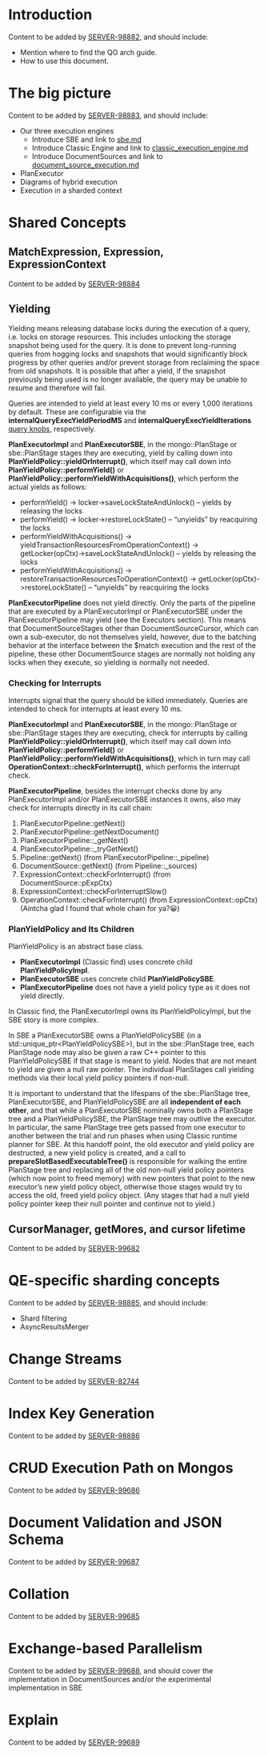 # Introduction

Content to be added by [SERVER-98882](https://jira.mongodb.org/browse/SERVER-98882), and should include:

- Mention where to find the QO arch guide.
- How to use this document.

# The big picture

Content to be added by [SERVER-98883](https://jira.mongodb.org/browse/SERVER-98883), and should include:

- Our three execution engines
  - Introduce SBE and link to [sbe.md](sbe.md)
  - Introduce Classic Engine and link to [classic_execution_engine.md](classic_execution_engine.md)
  - Introduce DocumentSources and link to [document_source_execution.md](document_source_execution.md)
- PlanExecutor
- Diagrams of hybrid execution
- Execution in a sharded context

# Shared Concepts

## MatchExpression, Expression, ExpressionContext

Content to be added by [SERVER-98884](https://jira.mongodb.org/browse/SERVER-98884)

## Yielding

Yielding means releasing database locks during the execution of a query, i.e. locks on storage resources. This includes unlocking the storage snapshot being used for the query. It is done to prevent long-running queries from hogging locks and snapshots that would significantly block progress by other queries and/or prevent storage from reclaiming the space from old snapshots. It is possible that after a yield, if the snapshot previously being used is no longer available, the query may be unable to resume and therefore will fail.

Queries are intended to yield at least every 10 ms or every 1,000 iterations by default. These are configurable via the **internalQueryExecYieldPeriodMS** and **internalQueryExecYieldIterations** [query knobs](https://github.com/mongodb/mongo/blob/60cb097488030c1b3e3096073a96cbeff603458d/src/mongo/db/query/query_knobs.idl#L399-L413), respectively.

**PlanExecutorImpl** and **PlanExecutorSBE**, in the mongo::PlanStage or sbe::PlanStage stages they are executing, yield by calling down into **PlanYieldPolicy::yieldOrInterrupt()**, which itself may call down into **PlanYieldPolicy::performYield()** or **PlanYieldPolicy::performYieldWithAcquisitions()**, which perform the actual yields as follows:

- performYield() → locker->saveLockStateAndUnlock() – yields by releasing the locks
- performYield() → locker->restoreLockState() – “unyields” by reacquiring the locks
  <br>
- performYieldWithAcquisitions() → yieldTransactionResourcesFromOperationContext() → getLocker(opCtx)->saveLockStateAndUnlock() – yields by releasing the locks
- performYieldWithAcquisitions() → restoreTransactionResourcesToOperationContext() → getLocker(opCtx)->restoreLockState() – “unyields” by reacquiring the locks

**PlanExecutorPipeline** does not yield directly. Only the parts of the pipeline that are executed by a PlanExecutorImpl or PlanExecutorSBE under the PlanExecutorPipeline may yield (see the Executors section). This means that DocumentSourceStages other than DocumentSourceCursor, which can own a sub-executor, do not themselves yield, however, due to the batching behavior at the interface between the $match execution and the rest of the pipeline, these other DocumentSource stages are normally not holding any locks when they execute, so yielding is normally not needed.

### Checking for Interrupts

Interrupts signal that the query should be killed immediately. Queries are intended to check for interrupts at least every 10 ms.

**PlanExecutorImpl** and **PlanExecutorSBE**, in the mongo::PlanStage or sbe::PlanStage stages they are executing, check for interrupts by calling **PlanYieldPolicy::yieldOrInterrupt()**, which itself may call down into **PlanYieldPolicy::performYield()** or **PlanYieldPolicy::performYieldWithAcquisitions()**, which in turn may call **OperationContext::checkForInterrupt()**, which performs the interrupt check.

**PlanExecutorPipeline**, besides the interrupt checks done by any PlanExecutorImpl and/or PlanExecutorSBE instances it owns, also may check for interrupts directly in its call chain:

1. PlanExecutorPipeline::getNext()
2. PlanExecutorPipeline::getNextDocument()
3. PlanExecutorPipeline::\_getNext()
4. PlanExecutorPipeline::\_tryGetNext()
5. Pipeline::getNext() (from PlanExecutorPipeline::\_pipeline)
6. DocumentSource::getNext() (from Pipeline::\_sources)
7. ExpressionContext::checkForInterrupt() (from DocumentSource::pExpCtx)
8. ExpressionContext::checkForInterruptSlow()
9. OperationContext::checkForInterrupt() (from ExpressionContext::opCtx)
   (Aintcha glad I found that whole chain for ya?😀)

### PlanYieldPolicy and Its Children

PlanYieldPolicy is an abstract base class.

- **PlanExecutorImpl** (Classic find) uses concrete child **PlanYieldPolicyImpl**.
- **PlanExecutorSBE** uses concrete child **PlanYieldPolicySBE**.
- **PlanExecutorPipeline** does not have a yield policy type as it does not yield directly.

In Classic find, the PlanExecutorImpl owns its PlanYieldPolicyImpl, but the SBE story is more complex.

In SBE a PlanExecutorSBE owns a PlanYieldPolicySBE (in a std::unique_ptr\<PlanYieldPolicySBE\>), but in the sbe::PlanStage tree, each PlanStage node may also be given a raw C++ pointer to this PlanYieldPolicySBE if that stage is meant to yield. Nodes that are not meant to yield are given a null raw pointer. The individual PlanStages call yielding methods via their local yield policy pointers if non-null.

It is important to understand that the lifespans of the sbe::PlanStage tree, PlanExecutorSBE, and PlanYieldPolicySBE are all **independent of each other**, and that while a PlanExecutorSBE nominally owns both a PlanStage tree and a PlanYieldPolicySBE, the PlanStage tree may outlive the executor. In particular, the same PlanStage tree gets passed from one executor to another between the trial and run phases when using Classic runtime planner for SBE. At this handoff point, the old executor and yield policy are destructed, a new yield policy is created, and a call to **prepareSlotBasedExecutableTree()** is responsible for walking the entire PlanStage tree and replacing all of the old non-null yield policy pointers (which now point to freed memory) with new pointers that point to the new executor’s new yield policy object, otherwise those stages would try to access the old, freed yield policy object. (Any stages that had a null yield policy pointer keep their null pointer and continue not to yield.)

## CursorManager, getMores, and cursor lifetime

Content to be added by [SERVER-99682](https://jira.mongodb.org/browse/SERVER-99682)

# QE-specific sharding concepts

Content to be added by [SERVER-98885](https://jira.mongodb.org/browse/SERVER-98885), and should include:

- Shard filtering
- AsyncResultsMerger

# Change Streams

Content to be added by [SERVER-82744](https://jira.mongodb.org/browse/SERVER-82744)

# Index Key Generation

Content to be added by [SERVER-98886](https://jira.mongodb.org/browse/SERVER-98886)

# CRUD Execution Path on Mongos

Content to be added by [SERVER-99686](https://jira.mongodb.org/browse/SERVER-99686)

# Document Validation and JSON Schema

Content to be added by [SERVER-99687](https://jira.mongodb.org/browse/SERVER-99687)

# Collation

Content to be added by [SERVER-99685](https://jira.mongodb.org/browse/SERVER-99685)

# Exchange-based Parallelism

Content to be added by [SERVER-99688](https://jira.mongodb.org/browse/SERVER-99688), and should cover
the implementation in DocumentSources and/or the experimental implementation in SBE

# Explain

Content to be added by [SERVER-99689](https://jira.mongodb.org/browse/SERVER-99689)
